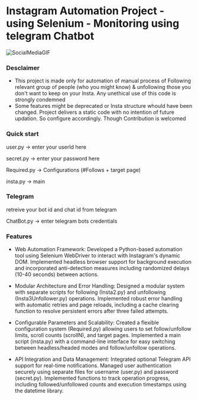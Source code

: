 # Instagram Automation Project - using Selenium - Monitoring using telegram Chatbot

![SocialMediaGIF](https://github.com/user-attachments/assets/a195c71f-2800-4332-9bdf-4e1328dd99d1) 

### Desclaimer

- This project is made only for automation of manual process of Following relevant group of people (who you might know) & unfollowing those you don't want to keep on your Insta. Any unethical use of this code is strongly condemned
- Some features might be deprecated or Insta structure whould have been changed. Project delivers a static code with no intention of future updation. So configure accordingly. Though Contribution is welcomed

### Quick start

user.py -> enter your userId here

secret.py -> enter your password here

Required.py -> Configurations (#Follows + target page)

insta.py -> main

### Telegram

retreive your bot id and chat id from telegram

ChatBot.py -> enter telegram bots credentials

### Features


- Web Automation Framework: Developed a Python-based automation tool using Selenium WebDriver to interact with Instagram's dynamic DOM. Implemented headless browser support for background execution and incorporated anti-detection measures including randomized delays (10-40 seconds) between actions.

- Modular Architecture and Error Handling: Designed a modular system with separate scripts for following (Insta2.py) and unfollowing (Insta3Unfollower.py) operations. Implemented robust error handling with automatic retries and page reloads, including a cache clearing function to resolve persistent errors after three failed attempts.

- Configurable Parameters and Scalability: Created a flexible configuration system (Required.py) allowing users to set follow/unfollow limits, scroll counts (scrollN), and target pages. Implemented a main script (insta.py) with a command-line interface for easy switching between headless/headed modes and follow/unfollow operations.
- API Integration and Data Management: Integrated optional Telegram API support for real-time notifications. Managed user authentication securely using separate files for username (user.py) and password (secret.py). Implemented functions to track operation progress, including followed/unfollowed counts and execution timestamps using the datetime library.